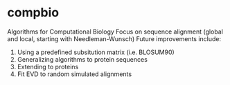 # compbio
Algorithms for Computational Biology
Focus on sequence alignment (global and local, starting with Needleman-Wunsch)
Future improvements include:
  1. Using a predefined subsitution matrix (i.e. BLOSUM90)
  2. Generalizing algorithms to protein sequences
  3. Extending to proteins
  4. Fit EVD to random simulated alignments
